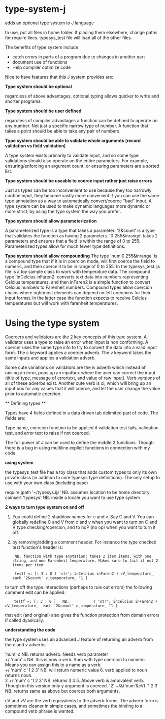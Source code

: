 # type-system-j
adds an optional type system to J language

to use, put all files in home folder.  If placing them elsewhere, change paths for require lines.  typesys_test file will load all of the other files.


The benefits of type system include

* catch errors in parts of a program due to changes in another part
* document use of functions
* Help compiler optimize code

Nice to have features that this J system provides are:

**Type system should be optional**

regardless of above advantages, optional typing allows quicker to write and shorter programs.

**Type system should be user defined**

regardless of compiler advantages a function can be defined to operate on any number.  Not just a specific narrow type of number.  A function that takes a point should be able to take any pair of numbers.

**Type system should be able to validate whole arguments (record validation vs field validation)**

A type system exists primarily to validate input, and so some type validations should also operate on the entire parameters.  For example, ensuring/enforcing an argument count, or ensuring parameters are a sorted list.

**Type system should be useable to coerce input rather just raise errors**

Just as types can be too inconvenient to use because they too narrowly confine input, they become vastly more convenient if you can use the same type annotation as a way to automatically convert/coerce "bad" input.  A type system can be used to make dynamic languages more dynamic or more strict, by using the type system the way you prefer.

**Type system should allow parameterization**

A parameterized type is a type that takes a parameter.  '2&count' is a type that validates the function as having 2 parameters.  '0 255&inrange' takes 2 parameters and ensures that a field is within the range of 0 to 255.  Parameterized types allow for much fewer type definitions.

**Type system should allow compounding**
The type 'num 0 255&inrange' is a compound type that if it is in coercion mode, will first coerce the field to numeric, and then coerce it to be in range of 0 to 255.  In the typesys_test.ijs file is a toy sample class to work with temperature data.
The compound type 'inCelcius inFaren2' converts text data into numbers representing Celcius temperatures, and then inFaren2 is a simple function to convert Celcius numbers to Farenheit numbers.  Compound types allow coercion chains where rightmost elements can depend on left coercions for their input format.  In the latter case the function expects to receive Celcius temperatures but will work with farenheit temperatures.

# Using the type system

Coercers and validators are the 2 key concepts of this type system.  A validator uses a type to raise an error when input is non conforming.  A coercer uses the same type info to try to convert the data into a valid input form.  The c keyword applies a coercer adverb.  The v keyword takes the same inputs and applies a validation adverb.

Some cute variations on validators are the iv adverb which instead of raising an error, pops up an inputbox where the user can correct the input (title of type, message of errortext, and value of raw input).  Verb versions of all of these adverbs exist.  Another cute verb is ci, which will bring up an input box for any values that it will coerce, and let the user change the value prior to automatic coercion.

** Defining types **

Types have 4 fields defined in a data driven tab delimited part of code. The fields are:

Type name, coercion function to be applied if validation test fails, validation test, and error text to raise if not coerced.

The full power of J can be used to define the middle 2 functions.  Though there is a bug in using multiline explicit functions in connection with my code.

**using system**

the typesys_test file has a toy class that adds custom types to only its own private class (in addition to core typesys type definitions).  The only setup to use with your own class (including base)

require jpath '~/typesys.ijs'  NB. assumes location to be home directory
coinsert 'typesys'  NB. inside a locale you want to use type system

**2 ways to turn type system on and off**

1. You could define 2 shaddow names for c and v.  Say C and V.  You can globally redefine C and V from c and v when you want to turn on C and V type checking/coercion, and to noP (no op) when you want to turn it off.

2. by removing/adding a comment header.  For instance the type checked test function's header is:
 
        NB. function with type anotation: takes 2 item items, with one string, and one Farenheit temperature. Makes sure to fail if not 2 items per item

        testf =: [: 3 : 0 ( 'str';'inCelcius inFaren2') cV_temperature_  each '2&count' v_temperature_ "1 ]

to turn off the type interactions (perhaps to rule out errors) the following comment edit can be applied:
        
        testf =: [: 3 : 0 ]   NB.           ( 'str';'inCelcius inFaren2') cV_temperature_  each '2&count' v_temperature_ "1 ]
        
that edit (and original) also gives the function protection from domain errors if called dyadically.        

**understanding the code**

the type system uses an advanced J feature of returning an adverb from the c and v adverbs.

'num' c       NB. returns adverb.  Needs verb parameter  
+/ 'num' c    NB. this is now a verb.  Sum with type coercion to numeric.  Means you can assign this to a name as a verb.  
+/ 'num' c  '1 2 3'   NB. will return numeric value 6. verb applied to noun returns noun.  
2 +/ 'num' c  '1 2 3' NB. returns 3 4 5.  Above verb is ambivalent verb.  Though in this version only y argument is coerced.
'2' +/&('num'&cV)  '1 2 3'  NB. returns same as above but coerces both arguments. 

cV and vV are the verb equivalents to the adverb forms.  The adverb form is sometimes cleaner in simple cases, and sometimes the binding to a compound verb phrase is wanted.

